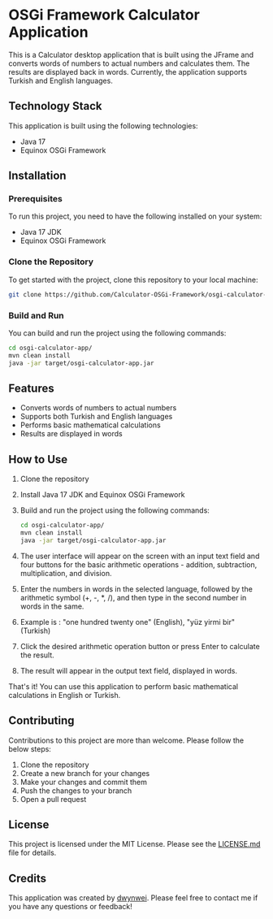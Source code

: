 # OSGi Framework Calculator Application

This is a Calculator desktop application that is built using the JFrame and converts words of numbers to actual numbers and calculates them. The results are displayed back in words. Currently, the application supports Turkish and English languages.

## Technology Stack

This application is built using the following technologies:

- Java 17
- Equinox OSGi Framework

## Installation

### Prerequisites

To run this project, you need to have the following installed on your system:

- Java 17 JDK
- Equinox OSGi Framework

### Clone the Repository

To get started with the project, clone this repository to your local machine:

```bash
git clone https://github.com/Calculator-OSGi-Framework/osgi-calculator-app.git
```

### Build and Run

You can build and run the project using the following commands:

```bash
cd osgi-calculator-app/
mvn clean install
java -jar target/osgi-calculator-app.jar
```
## Features 

- Converts words of numbers to actual numbers
- Supports both Turkish and English languages
- Performs basic mathematical calculations
- Results are displayed in words

## How to Use

1. Clone the repository
2. Install Java 17 JDK and Equinox OSGi Framework
3. Build and run the project using the following commands:

   ```bash
   cd osgi-calculator-app/
   mvn clean install
   java -jar target/osgi-calculator-app.jar
   ```

4. The user interface will appear on the screen with an input text field and four buttons for the basic arithmetic operations - addition, subtraction, multiplication, and division.
5. Enter the numbers in words in the selected language, followed by the arithmetic symbol (+, -, *, /), and then type in the second number in words in the same.
6. Example is : "one hundred twenty one" (English), "yüz yirmi bir"(Turkish)
7. Click the desired arithmetic operation button or press Enter to calculate the result.
8. The result will appear in the output text field, displayed in words.

That's it! You can use this application to perform basic mathematical calculations in English or Turkish.


## Contributing 

Contributions to this project are more than welcome. Please follow the below steps:

1. Clone the repository
2. Create a new branch for your changes
3. Make your changes and commit them
4. Push the changes to your branch
5. Open a pull request

## License

This project is licensed under the MIT License. Please see the [LICENSE.md](https://github.com/dwynwei/Calculator-OSGi-Framework/blob/main/LICENCE.md) file for details.

## Credits

This application was created by [dwynwei](https://github.com/dwynwei). Please feel free to contact me if you have any questions or feedback!
